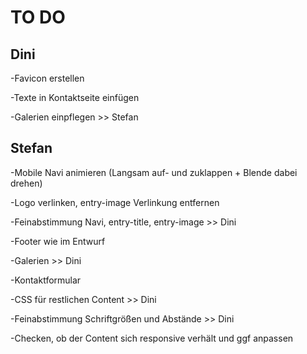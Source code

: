 # TO DO

## Dini

-Favicon erstellen

-Texte in Kontaktseite einfügen

-Galerien einpflegen >> Stefan

## Stefan

-Mobile Navi animieren (Langsam auf- und zuklappen + Blende dabei drehen)

-Logo verlinken, entry-image Verlinkung entfernen

-Feinabstimmung Navi, entry-title, entry-image >> Dini

-Footer wie im Entwurf

-Galerien >> Dini

-Kontaktformular

-CSS für restlichen Content >> Dini

-Feinabstimmung Schriftgrößen und Abstände >> Dini

-Checken, ob der Content sich responsive verhält und ggf anpassen
